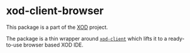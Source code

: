 # xod-client-browser

This package is a part of the [XOD](https://github.com/xodio/xod) project.

The package is a thin wrapper around [`xod-client`](https://github.com/xodio/xod/tree/master/packages/xod-client) which lifts it to a ready-to-use browser based XOD IDE.
